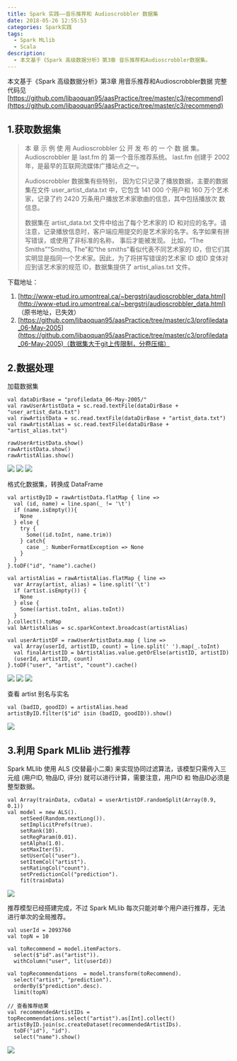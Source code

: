 ```yaml
---
title: Spark 实践——音乐推荐和 Audioscrobbler 数据集
date: 2018-05-26 12:55:53
categories: Spark实践
tags: 
  - Spark MLlib
  - Scala
description: 
  - 本文基于《Spark 高级数据分析》第3章 音乐推荐和Audioscrobbler数据集。
---
```

本文基于《Spark 高级数据分析》第3章 用音乐推荐和Audioscrobbler数据
完整代码见 [https://github.com/libaoquan95/aasPractice/tree/master/c3/recommend](https://github.com/libaoquan95/aasPractice/tree/master/c3/recommend)

## 1.获取数据集
> 本 章 示 例 使 用 Audioscrobbler 公 开 发 布 的 一 个 数 据 集。 Audioscrobbler 是 last.fm 的 第一个音乐推荐系统。 last.fm 创建于 2002 年，是最早的互联网流媒体广播站点之一。
> 
> Audioscrobbler 数据集有些特别， 因为它只记录了播放数据，主要的数据集在文件 user_artist_data.txt 中，它包含 141 000 个用户和 160 万个艺术家，记录了约 2420 万条用户播放艺术家歌曲的信息，其中包括播放次
数信息。
>
> 数据集在 artist_data.txt 文件中给出了每个艺术家的 ID 和对应的名字。请注意，记录播放信息时，客户端应用提交的是艺术家的名字。名字如果有拼写错误，或使用了非标准的名称， 事后才能被发现。 比如，“The Smiths”“Smiths, The”和“the smiths”看似代表不同艺术家的 ID，但它们其实明显是指同一个艺术家。因此，为了将拼写错误的艺术家 ID 或ID 变体对应到该艺术家的规范 ID，数据集提供了 artist_alias.txt 文件。

下载地址：
1. [http://www-etud.iro.umontreal.ca/~bergstrj/audioscrobbler_data.html](http://www-etud.iro.umontreal.ca/~bergstrj/audioscrobbler_data.html) （原书地址，已失效）
2. [https://github.com/libaoquan95/aasPractice/tree/master/c3/profiledata_06-May-2005](https://github.com/libaoquan95/aasPractice/tree/master/c3/profiledata_06-May-2005)（数据集大于git上传限制，分卷压缩）

## 2.数据处理
加载数据集
```
val dataDirBase = "profiledata_06-May-2005/"
val rawUserArtistData = sc.read.textFile(dataDirBase + "user_artist_data.txt")
val rawArtistData = sc.read.textFile(dataDirBase + "artist_data.txt")
val rawArtistAlias = sc.read.textFile(dataDirBase + "artist_alias.txt")

rawUserArtistData.show()
rawArtistData.show()
rawArtistAlias.show()
```
![](Spark-实践-音乐推荐和Audioscrobbler数据集/1.png)
![](Spark-实践-音乐推荐和Audioscrobbler数据集/2.png)
![](Spark-实践-音乐推荐和Audioscrobbler数据集/3.png)

格式化数据集，转换成 DataFrame
```
val artistByID = rawArtistData.flatMap { line =>
  val (id, name) = line.span(_ != '\t')
  if (name.isEmpty()){
    None
  } else {
    try {
      Some((id.toInt, name.trim))
    } catch{
      case _: NumberFormatException => None
    }
  }
}.toDF("id", "name").cache()

val artistAlias = rawArtistAlias.flatMap { line =>
  var Array(artist, alias) = line.split('\t')
  if (artist.isEmpty()) {
    None
  } else {
    Some((artist.toInt, alias.toInt))
  }
}.collect().toMap
val bArtistAlias = sc.sparkContext.broadcast(artistAlias)

val userArtistDF = rawUserArtistData.map { line =>
  val Array(userId, artistID, count) = line.split(' ').map(_.toInt)
  val finalArtistID = bArtistAlias.value.getOrElse(artistID, artistID)
  (userId, artistID, count)
}.toDF("user", "artist", "count").cache()
```
![](Spark-实践-音乐推荐和Audioscrobbler数据集/4.png)
![](Spark-实践-音乐推荐和Audioscrobbler数据集/5.png)
![](Spark-实践-音乐推荐和Audioscrobbler数据集/6.png)

查看 artist 别名与实名
```
val (badID, goodID) = artistAlias.head
artistByID.filter($"id" isin (badID, goodID)).show()
```
![](Spark-实践-音乐推荐和Audioscrobbler数据集/7.png)

## 3.利用 Spark MLlib 进行推荐
Spark MLlib 使用 ALS (交替最小二乘) 来实现协同过滤算法，该模型只需传入三元组 (用户ID, 物品ID, 评分) 就可以进行计算，需要注意，用户ID 和 物品ID必须是整型数据。

```
val Array(trainData, cvData) = userArtistDF.randomSplit(Array(0.9, 0.1))
val model = new ALS().
    setSeed(Random.nextLong()).
    setImplicitPrefs(true).
    setRank(10).
    setRegParam(0.01).
    setAlpha(1.0).
    setMaxIter(5).
    setUserCol("user").
    setItemCol("artist").
    setRatingCol("count").
    setPredictionCol("prediction").
    fit(trainData)
```
![](Spark-实践-音乐推荐和Audioscrobbler数据集/8.png)

推荐模型已经搭建完成，不过 Spark MLlib 每次只能对单个用户进行推荐，无法进行单次的全局推荐。
```
val userId = 2093760
val topN = 10

val toRecommend = model.itemFactors.
  select($"id".as("artist")).
  withColumn("user", lit(userId))

val topRecommendations  = model.transform(toRecommend).
  select("artist", "prediction").
  orderBy($"prediction".desc).
  limit(topN)

// 查看推荐结果
val recommendedArtistIDs = topRecommendations.select("artist").as[Int].collect()
artistByID.join(sc.createDataset(recommendedArtistIDs).
  toDF("id"), "id").
  select("name").show()
```
![](Spark-实践-音乐推荐和Audioscrobbler数据集/9.png)

